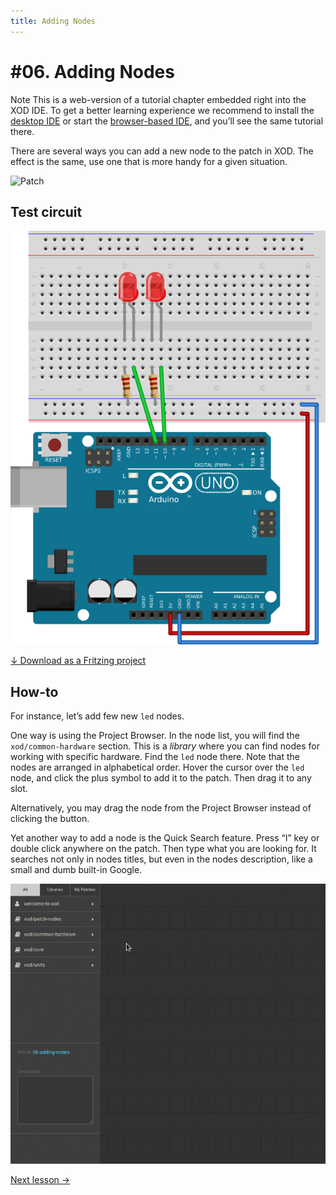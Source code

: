 ```yaml
---
title: Adding Nodes
---
```


# #06. Adding Nodes

<div class="ui segment note">
<span class="ui ribbon label">Note</span>
This is a web-version of a tutorial chapter embedded right into the XOD IDE.
To get a better learning experience we recommend to install the
<a href="/downloads/">desktop IDE</a> or start the
<a href="/ide/">browser-based IDE</a>, and you’ll see the same tutorial there.
</div>

There are several ways you can add a new node to the patch in XOD. The
effect is the same, use one that is more handy for a given situation.

![Patch](./patch.png)

## Test circuit

![Circuit](./circuit.fz.png)

[↓ Download as a Fritzing project](./circuit.fzz)

## How-to

For instance, let’s add few new `led` nodes.

One way is using the Project Browser. In the node list, you will find the
`xod/common-hardware` section. This is a *library* where you can find nodes
for working with specific hardware. Find the `led` node there. Note that the
nodes are arranged in alphabetical order. Hover the cursor over the `led` node,
and click the plus <i class="fitted add circle icon"></i> symbol to add it to the
patch. Then drag it to any slot.

Alternatively, you may drag the node from the Project Browser instead of clicking
the  <i class="fitted add circle icon"></i> button.

Yet another way to add a node is the Quick Search feature. Press “I” key or
double click anywhere on the patch. Then type what you are looking for.
It searches not only in nodes titles, but even in the nodes description,
like a small and dumb built-in Google.

![Screencast](./screencast.gif)

[Next lesson →](../07-labels/)
